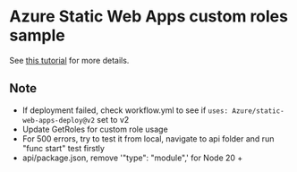 # Azure Static Web Apps custom roles sample

See [this tutorial](https://docs.microsoft.com/azure/static-web-apps/assign-roles-microsoft-graph) for more details.

## Note
- If deployment failed, check workflow.yml to see if `uses: Azure/static-web-apps-deploy@v2` set to v2
- Update GetRoles for custom role usage
- For 500 errors, try to test it from local, navigate to api folder and run "func start" test firstly
- api/package.json, remove '"type": "module",' for Node 20 + 
